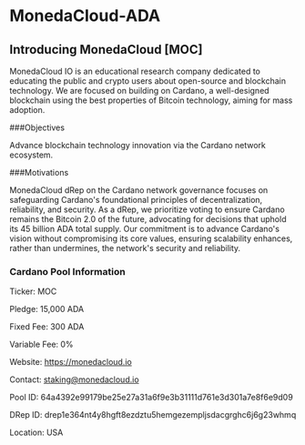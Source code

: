 # MonedaCloud-ADA

## Introducing MonedaCloud [MOC]

MonedaCloud IO is an educational research company dedicated to educating the public and crypto users about open-source and blockchain technology. We are focused on building on Cardano, a well-designed blockchain using the best properties of Bitcoin technology, aiming for mass adoption.

###Objectives

Advance blockchain technology innovation via the Cardano network ecosystem.

###Motivations

MonedaCloud dRep on the Cardano network governance focuses on safeguarding Cardano's foundational principles of decentralization, reliability, and security. As a dRep, we prioritize voting to ensure Cardano remains the Bitcoin 2.0 of the future, advocating for decisions that uphold its 45 billion ADA total supply. Our commitment is to advance Cardano's vision without compromising its core values, ensuring scalability enhances, rather than undermines, the network's security and reliability.

### Cardano Pool Information

Ticker: MOC

Pledge: 15,000 ADA

Fixed Fee: 300 ADA

Variable Fee: 0%

Website: https://monedacloud.io

Contact: staking@monedacloud.io

Pool ID: 64a4392e99179be25e27a31a6f9e3b31111d761e3d301a7e8f6e9d09

DRep ID: drep1e364nt4y8hgft8ezdztu5hemgezempljsdacgrghc6j6g23whmq

Location: USA
